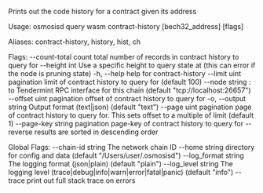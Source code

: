 Prints out the code history for a contract given its address

Usage:
  osmosisd query wasm contract-history [bech32_address] [flags]

Aliases:
  contract-history, history, hist, ch

Flags:
      --count-total       count total number of records in contract history to query for
      --height int        Use a specific height to query state at (this can error if the node is pruning state)
  -h, --help              help for contract-history
      --limit uint        pagination limit of contract history to query for (default 100)
      --node string       <host>:<port> to Tendermint RPC interface for this chain (default "tcp://localhost:26657")
      --offset uint       pagination offset of contract history to query for
  -o, --output string     Output format (text|json) (default "text")
      --page uint         pagination page of contract history to query for. This sets offset to a multiple of limit (default 1)
      --page-key string   pagination page-key of contract history to query for
      --reverse           results are sorted in descending order

Global Flags:
      --chain-id string     The network chain ID
      --home string         directory for config and data (default "/Users/user/.osmosisd")
      --log_format string   The logging format (json|plain) (default "plain")
      --log_level string    The logging level (trace|debug|info|warn|error|fatal|panic) (default "info")
      --trace               print out full stack trace on errors
